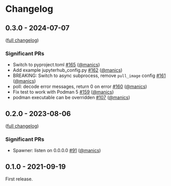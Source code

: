 # Changelog

## 0.3.0 - 2024-07-07

([full changelog](https://github.com/manics/podmanclispawner/compare/0.2.0...0.3.0))

### Significant PRs

- Switch to pyproject.toml [#165](https://github.com/manics/podmanclispawner/pull/165) ([@manics](https://github.com/manics))
- Add example jupyterhub_config.py [#162](https://github.com/manics/podmanclispawner/pull/162) ([@manics](https://github.com/manics))
- BREAKING: Switch to async subprocess, remove `pull_image` config [#161](https://github.com/manics/podmanclispawner/pull/161) ([@manics](https://github.com/manics))
- poll: decode error messages, return 0 on error [#160](https://github.com/manics/podmanclispawner/pull/160) ([@manics](https://github.com/manics))
- Fix test to work with Podman 5 [#159](https://github.com/manics/podmanclispawner/pull/159) ([@manics](https://github.com/manics))
- podman executable can be overridden [#107](https://github.com/manics/podmanclispawner/pull/107) ([@manics](https://github.com/manics))

## 0.2.0 - 2023-08-06

([full changelog](https://github.com/manics/podmanclispawner/compare/0.1.0...0.2.0))

### Significant PRs

- Spawner: listen on 0.0.0.0 [#91](https://github.com/manics/podmanclispawner/pull/91) ([@manics](https://github.com/manics))

## 0.1.0 - 2021-09-19

First release.

